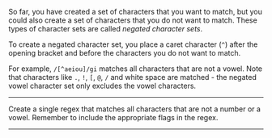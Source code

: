 <div class="challenge-instructions regular-expressions"><div><section id="description">
<p>So far, you have created a set of characters that you want to match, but you could also create a set of characters that you do not want to match. These types of character sets are called <dfn>negated character sets</dfn>.</p>
<p>To create a negated character set, you place a caret character (<code>^</code>) after the opening bracket and before the characters you do not want to match.</p>
<p>For example, <code>/[^aeiou]/gi</code> matches all characters that are not a vowel. Note that characters like <code>.</code>, <code>!</code>, <code>[</code>, <code>@</code>, <code>/</code> and white space are matched - the negated vowel character set only excludes the vowel characters.</p>
</section></div><hr/><div><section id="instructions">
<p>Create a single regex that matches all characters that are not a number or a vowel. Remember to include the appropriate flags in the regex.</p>
</section></div><hr/></div>